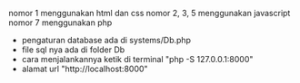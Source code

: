 nomor 1 menggunakan html dan css
nomor 2, 3, 5 menggunakan javascript
nomor 7 menggunakan php
- pengaturan database ada di systems/Db.php
- file sql nya ada di folder Db
- cara menjalankannya ketik di terminal "php -S 127.0.0.1:8000"
- alamat url "http://localhost:8000"
